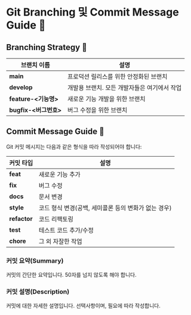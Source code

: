 # Git Branching 및 Commit Message Guide 🌟

## Branching Strategy 🌿

| 브랜치 이름       | 설명                                           |
|-------------------|------------------------------------------------|
| **main**          | 프로덕션 릴리스를 위한 안정화된 브랜치          |
| **develop**       | 개발용 브랜치. 모든 개발자들은 여기에서 작업   |
| **feature-\<기능명>** | 새로운 기능 개발을 위한 브랜치               |
| **bugfix-\<버그번호>** | 버그 수정을 위한 브랜치                    |

## Commit Message Guide 💬

Git 커밋 메시지는 다음과 같은 형식을 따라 작성되어야 합니다:

| 커밋 타입       | 설명                                           |
|----------------|------------------------------------------------|
| **feat**       | 새로운 기능 추가                               |
| **fix**        | 버그 수정                                      |
| **docs**       | 문서 변경                                      |
| **style**      | 코드 형식 변경(공백, 세미콜론 등의 변화가 없는 경우) |
| **refactor**   | 코드 리팩토링                                  |
| **test**       | 테스트 코드 추가/수정                           |
| **chore**      | 그 외 자잘한 작업                              |

### 커밋 요약(Summary)

커밋의 간단한 요약입니다. 50자를 넘지 않도록 해야 합니다.

### 커밋 설명(Description)

커밋에 대한 자세한 설명입니다. 선택사항이며, 필요에 따라 작성합니다.
